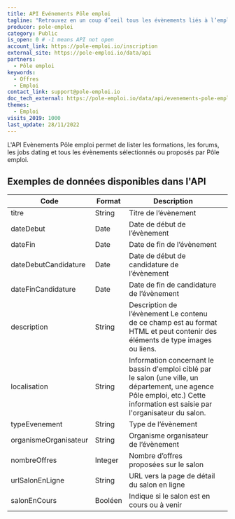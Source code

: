 ```yaml
---
title: API Evénements Pôle emploi
tagline: "Retrouvez en un coup d’oeil tous les évènements liés à l’emploi sélectionnés par Pôle emploi : formations, forums, job dating et autres temps forts de l’emploi."
producer: pole-emploi
category: Public
is_open: 0 # -1 means API not open
account_link: https://pole-emploi.io/inscription
external_site: https://pole-emploi.io/data/api
partners:
  - Pôle emploi
keywords:
  - Offres
  - Emploi
contact_link: support@pole-emploi.io
doc_tech_external: https://pole-emploi.io/data/api/evenements-pole-emploi?tabgroup-api=documentation&doc-section=api-doc-section-rechercher-les-salons-en-ligne-en-cours-et-%C3%A0-venir
themes:
  - Emploi
visits_2019: 1000
last_update: 28/11/2022
---
```


L'API Evènements Pôle emploi permet de lister les formations, les forums, les jobs dating et tous les évènements sélectionnés ou proposés par Pôle emploi.

## Exemples de données disponibles dans l'API

| Code                  | Format  | Description                                                                                                                                                                      |   |
|-----------------------|---------|----------------------------------------------------------------------------------------------------------------------------------------------------------------------------------|---|
| titre                 | String  | Titre de l’évènement                                                                                                                                                             |   |
| dateDebut             | Date    | Date de début de l’évènement                                                                                                                                                     |   |
| dateFin               | Date    | Date de fin de l’évènement                                                                                                                                                       |   |
| dateDebutCandidature  | Date    | Date de début de candidature de l’évènement                                                                                                                                      |   |
| dateFinCandidature    | Date    | Date de fin de candidature de l’évènement                                                                                                                                        |   |
| description           | String  | Description de l’évènement Le contenu de ce champ est au format HTML et peut contenir des éléments de type images ou liens.                                                      |   |
| localisation          | String  | Information concernant le bassin d'emploi ciblé par le salon (une ville, un département, une agence Pôle emploi, etc.) Cette information est saisie par l'organisateur du salon. |   |
| typeEvenement         | String  | Type de l’évènement                                                                                                                                                              |   |
| organismeOrganisateur | String  | Organisme organisateur de l’évènement                                                                                                                                            |   |
| nombreOffres          | Integer | Nombre d’offres proposées sur le salon                                                                                                                                           |   |
| urlSalonEnLigne       | String  | URL vers la page de détail du salon en ligne                                                                                                                                     |   |
| salonEnCours          | Booléen | Indique si le salon est en cours ou à venir                                                                                                                                      |   |
